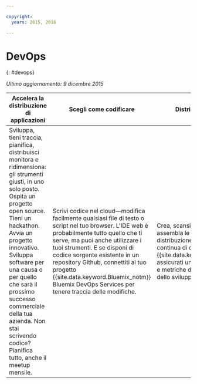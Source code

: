 ```yaml
---

copyright:
  years: 2015, 2016

---
```


# DevOps
{: #devops}

*Ultimo aggiornamento: 9 dicembre 2015*

Accelera la distribuzione di applicazioni | Scegli come codificare | Distribuisci con fiducia
---- | ---- | ----
Sviluppa, tieni traccia, pianifica, distribuisci monitora e ridimensiona: gli strumenti giusti, in uno solo posto. Ospita un progetto open source. Tieni un hackathon. Avvia un progetto innovativo. Sviluppa software per una causa o per quello che sarà il prossimo successo commerciale della tua azienda. Non stai scrivendo codice? Pianifica tutto, anche il meetup mensile. | Scrivi codice nel cloud—modifica facilmente qualsiasi file di testo o script nel tuo browser. L'IDE web è probabilmente tutto quello che ti serve, ma puoi anche utilizzare i tuoi strumenti. E se disponi di codice sorgente esistente in un repository Github, connettiti al tuo progetto {{site.data.keyword.Bluemix_notm}} Bluemix DevOps Services per tenere traccia delle modifiche. | Crea, scansiona, verifica, integra e assembla le applicazioni prima della distribuzione, gestisci la fornitura continua di codice di produzione a {{site.data.keyword.Bluemix_notm}},e assicurati un feedback utente rapido e metriche di qualità in ogni fase dello sviluppo.
